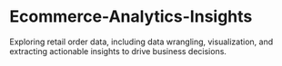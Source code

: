 # Ecommerce-Analytics-Insights
Exploring retail order data, including data wrangling, visualization, and extracting actionable insights to drive business decisions.
